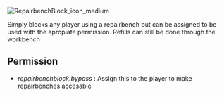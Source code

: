 ![RepairbenchBlock_icon_medium](https://github.com/KrunghCrow/RepairbenchBlock/assets/72466753/6dd50c1f-d249-4658-96da-313b32df8ac9)

Simply blocks any player using a repairbench but can be assigned to be used with the apropiate permission.
Refills can still be done through the workbench

## Permission
* *repairbenchblock.bypass* : Assign this to the player to make repairbenches accesable
